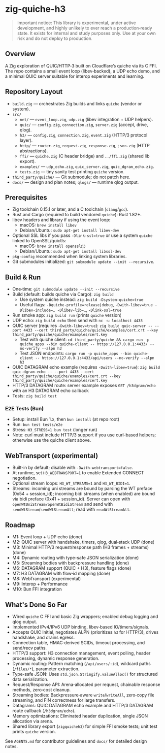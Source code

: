 # zig-quiche-h3

> Important notice: This library is experimental, under active development, and highly unlikely to ever reach a production‑ready state. It exists for internal and study purposes only. Use at your own risk and do not deploy to production.

## Overview
A Zig exploration of QUIC/HTTP‑3 built on Cloudflare’s quiche via its C FFI. The repo contains a small event loop (libev‑backed), a UDP echo demo, and a minimal QUIC server suitable for interop experiments and learning.

## Repository Layout
- `build.zig` — orchestrates Zig builds and links `quiche` (vendor or system).
- `src/`
  - `net/` — `event_loop.zig`, `udp.zig` (libev integration + UDP helpers).
  - `quic/` — `config.zig`, `connection.zig`, `server.zig` (accept, drive, qlog).
  - `h3/` — `config.zig`, `connection.zig`, `event.zig` (HTTP/3 protocol layer).
  - `http/` — `router.zig`, `request.zig`, `response.zig`, `json.zig` (HTTP abstractions).
  - `ffi/` — `quiche.zig` (C header bridge) and `../ffi.zig` (shared lib export).
  - `examples/` — `udp_echo.zig`, `quic_server.zig`, `quic_dgram_echo.zig`.
  - `tests.zig` — tiny sanity test printing `quiche` version.
- `third_party/quiche/` — Git submodule; do not patch here.
- `docs/` — design and plan notes; `qlogs/` — runtime qlog output.

## Prerequisites
- Zig toolchain 0.15.1 or later, and a C toolchain (`clang`/`gcc`).
- Rust and Cargo (required to build vendored `quiche`): Rust 1.82+.
- libev headers and library if using the event loop:
  - macOS: `brew install libev`
  - Debian/Ubuntu: `sudo apt-get install libev-dev`
- Optional SSL libs if you pass `-Dlink-ssl=true` or use a system `quiche` linked to OpenSSL/quictls:
  - macOS: `brew install openssl@3`
  - Debian/Ubuntu: `sudo apt-get install libssl-dev`
- `pkg-config` recommended when linking system libraries.
- Git submodules initialized: `git submodule update --init --recursive`.

## Build & Run
- One‑time: `git submodule update --init --recursive`
- Build (default: builds quiche via Cargo): `zig build`
  - Use system quiche instead: `zig build -Dsystem-quiche=true`
  - Useful flags: `-Dquiche-profile=release|debug`, `-Dwith-libev=true -Dlibev-include=… -Dlibev-lib=…`, `-Dlink-ssl=true`
- Run smoke app: `zig build run` (prints `quiche` version)
- UDP echo: `zig build echo` then send with `nc -u localhost 4433`
- QUIC server (requires `-Dwith-libev=true`): `zig build quic-server -- --port 4433 --cert third_party/quiche/quiche/examples/cert.crt --key third_party/quiche/quiche/examples/cert.key`
  - Test with quiche client: `cd third_party/quiche && cargo run -p quiche_apps --bin quiche-client -- https://127.0.0.1:4433/ --no-verify --alpn h3`
  - Test JSON endpoints: `cargo run -p quiche_apps --bin quiche-client -- https://127.0.0.1:4433/api/users --no-verify --alpn h3`
 - QUIC DATAGRAM echo example (requires `-Dwith-libev=true`): `zig build quic-dgram-echo -- --port 4433 --cert third_party/quiche/quiche/examples/cert.crt --key third_party/quiche/quiche/examples/cert.key`
 - HTTP/3 DATAGRAM route: server example exposes `GET /h3dgram/echo` with an H3 DATAGRAM echo callback
- Tests: `zig build test`

### E2E Tests (Bun)
- Setup: install Bun 1.x, then `bun install` (at repo root)
- Run: `bun test tests/e2e`
- Stress: `H3_STRESS=1 bun test` (longer run)
- Note: curl must include HTTP/3 support if you use curl-based helpers; otherwise use the quiche client above.

## WebTransport (experimental)
- Built-in by default; disable with `-Dwith-webtransport=false`.
- At runtime, set `H3_WEBTRANSPORT=1` to enable Extended CONNECT negotiation.
- Optional stream loops: `H3_WT_STREAMS=1` and `H3_WT_BIDI=1`.
- Streams: incoming uni streams are bound by parsing the WT preface (0x54 + session_id); incoming bidi streams (when enabled) are bound via bidi preface (0x41 + session_id). Server can open with `openWtUniStream/openWtBidiStream` and send with `sendWtStream`/`sendWtStreamAll`; read with `readWtStreamAll`.

## Roadmap
- M1: Event loop + UDP echo (done)
- M2: QUIC server with handshake, timers, qlog, dual‑stack UDP (done)
- M3: Minimal HTTP/3 request/response path (H3 frames + streams) (done)
- M4: Dynamic routing with type-safe JSON serialization (done)
- M5: Streaming bodies with backpressure handling (done)
- M6: DATAGRAM support (QUIC + H3), feature flags (done)
- M7: H3 DATAGRAM with flow‑id mapping (done)
- M8: WebTransport (experimental)
- M9: Interop + Performance
- M10: Bun FFI integration

## What's Done So Far
- Wired `quiche` C FFI and basic Zig wrappers; enabled debug logging and qlog output.
- Implemented IPv4/IPv6 UDP binding, libev‑based IO/timers/signals.
- Accepts QUIC Initial, negotiates ALPN (prioritizes `h3` for HTTP/3), drives handshake, and drains egress.
- Connection table, HMAC‑derived SCIDs, timeout processing, and send/recv paths.
- HTTP/3 support: H3 connection management, event polling, header processing, dynamic response generation.
- Dynamic routing: Pattern matching (`/api/users/:id`), wildcard paths (`/files/*`), parameter extraction.
- Type-safe JSON: Uses `std.json.Stringify.valueAlloc()` for structured data serialization.
- Request/Response API: Arena‑allocated per request, chainable response methods, zero‑cost cleanup.
- Streaming bodies: Backpressure‑aware `write`/`writeAll`, zero‑copy file streaming, and FIN correctness for large transfers.
- Datagrams: QUIC DATAGRAM echo example and HTTP/3 DATAGRAM route callback (`/h3dgram/echo`).
- Memory optimizations: Eliminated header duplication, single JSON allocation via arena.
- Shared library export (`zigquicheh3`) for simple FFI smoke tests; unit test prints `quiche` version.

See `AGENTS.md` for contributor guidelines and `docs/` for detailed design notes.
